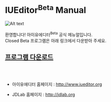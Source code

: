 # IUEditor<sup>Beta</sup> Manual 
![Alt text](/img/mail-beta.png)<br /><br />
환영합니다! 아이유에디터<sup>Beta</sup> 공식 메뉴얼입니다.<br/>
Closed Beta 프로그램은 아래 링크에서 다운받아 주세요.<br/>

<h2><a href="https://github.com/JDLabOrg/IUEditor/releases/download/v0.8.3/IUEditorV0.8.3.zip" target="_blank">프로그램 다운로드</a></h2>


<br /><br />

* 아이유에디터 홈페이지 : <a href="http://www.iueditor.org/" target="_blank">http://www.iueditor.org</a>

* JDLab 홈페이지 : <a href="http://jdlab.org/" target="_blank">http://jdlab.org</a>

<style>h2 {text-decoration: underline;}</style>
